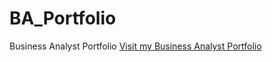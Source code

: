 # BA_Portfolio
Business Analyst Portfolio
[Visit my Business Analyst Portfolio](https://sites.google.com/view/shwetanimje/home?authuser=0)
